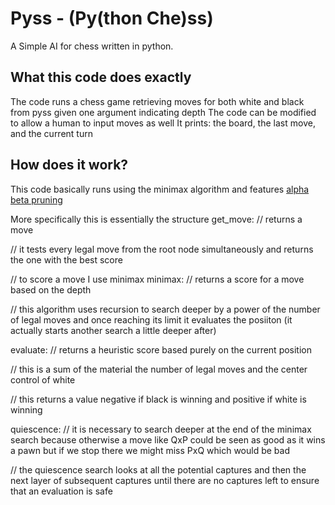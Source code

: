 # Pyss - (Py(thon Che)ss)
A Simple AI for chess written in python.

## What this code does exactly
The code runs a chess game retrieving moves for both white and black from pyss given one argument indicating depth
The code can be modified to allow a human to input moves as well
It prints: the board, the last move, and the current turn

## How does it work?
This code basically runs using the minimax algorithm and features [alpha beta pruning](https://www.chessprogramming.org/Alpha-Beta)

More specifically this is essentially the structure
get_move:
  // returns a move
  
  // it tests every legal move from the root node simultaneously and returns the one with the best score
  
// to score a move I use minimax
minimax:
  // returns a score for a move based on the depth
  
  // this algorithm uses recursion to search deeper by a power of the number of legal moves and once reaching its limit  it evaluates the posiiton (it actually starts another search a little deeper after)
  
evaluate:
  // returns a heuristic score based purely on the current position
  
  // this is a sum of the material the number of legal moves and the center control of white
  
  // this returns a value negative if black is winning and positive if white is winning
  
 quiescence:
  // it is necessary to search deeper at the end of the minimax search because otherwise a move like QxP could be seen as good as it wins a pawn but if we stop there we might miss PxQ which would be bad
  
  // the quiescence search looks at all the potential captures and then the next layer of subsequent captures until there are no captures left to ensure that an evaluation is safe
